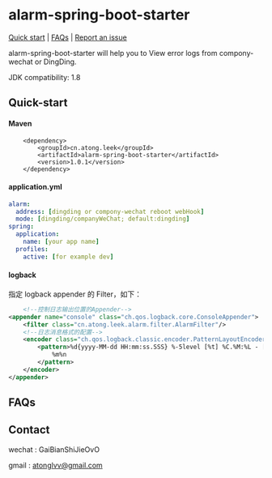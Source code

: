 # alarm-spring-boot-starter

[Quick start](https://gitcode.net/u011552171/alarm-spring-boot-starter#quick-start) | [FAQs](https://gitcode.net/u011552171/alarm-spring-boot-starter#faqs) | [Report an issue](https://gitcode.net/u011552171/alarm-spring-boot-starter/-/issues/new)

alarm-spring-boot-starter will help you to View error logs from compony-wechat or DingDing.  

JDK compatibility:  1.8  

## Quick-start
#### Maven
        <dependency>
            <groupId>cn.atong.leek</groupId>
            <artifactId>alarm-spring-boot-starter</artifactId>
            <version>1.0.1</version>
        </dependency>
#### application.yml
```yaml
alarm:
  address: [dingding or compony-wechat reboot webHook]
  mode: [dingding/companyWeChat; default:dingding]
spring:
  application:
    name: [your app name]
  profiles:
    active: [for example dev]
```
#### logback
指定 logback appender 的 Filter，如下：

```xml
    <!--控制日志输出位置的Appender-->
<appender name="console" class="ch.qos.logback.core.ConsoleAppender">
    <filter class="cn.atong.leek.alarm.filter.AlarmFilter"/>
    <!--日志消息格式的配置-->
    <encoder class="ch.qos.logback.classic.encoder.PatternLayoutEncoder">
        <pattern>%d{yyyy-MM-dd HH:mm:ss.SSS} %-5level [%t] %C.%M:%L - [traceId:%X{traceId}] [businessId:%X{businessId}]
            %m%n
        </pattern>
    </encoder>
</appender>
```

## FAQs

## Contact

wechat : GaiBianShiJieOvO

gmail : atonglvv@gmail.com